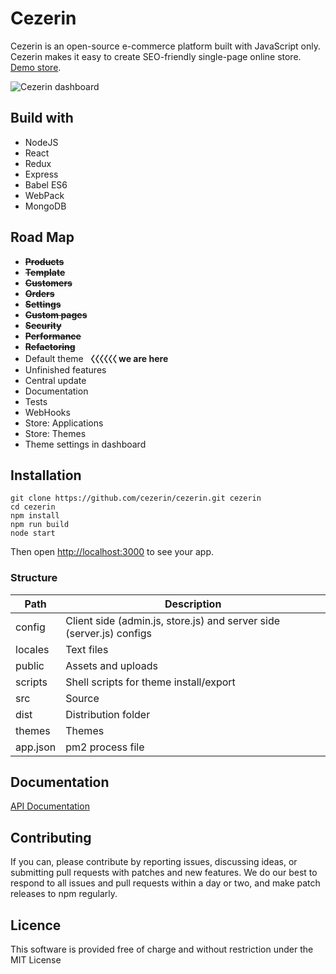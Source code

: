 # Cezerin

Cezerin is an open-source e-commerce platform built with JavaScript only. Cezerin makes it easy to create SEO-friendly single-page online store. [Demo store](https://store.cezerin.com).

![Cezerin dashboard](https://cezerin.com/assets/images/products.png)


## Build with

* NodeJS
* React
* Redux
* Express
* Babel ES6
* WebPack
* MongoDB


## Road Map

* ~~**Products**~~
* ~~**Template**~~
* ~~**Customers**~~
* ~~**Orders**~~
* ~~**Settings**~~
* ~~**Custom pages**~~
* ~~**Security**~~
* ~~**Performance**~~
* ~~**Refactoring**~~
* Default theme **〈〈〈〈〈〈 we are here**
* Unfinished features
* Central update
* Documentation
* Tests
* WebHooks
* Store: Applications
* Store: Themes
* Theme settings in dashboard


## Installation

```shell
git clone https://github.com/cezerin/cezerin.git cezerin
cd cezerin
npm install
npm run build
node start
```
Then open <http://localhost:3000> to see your app.

### Structure

Path | Description
------------ | -------------
config | Client side (admin.js, store.js) and server side (server.js) configs
locales | Text files
public | Assets and uploads
scripts | Shell scripts for theme install/export
src | Source
dist | Distribution folder
themes | Themes
app.json | pm2 process file


## Documentation

[API Documentation](https://doc.cezerin.com)


## Contributing

If you can, please contribute by reporting issues, discussing ideas, or submitting pull requests with patches and new features. We do our best to respond to all issues and pull requests within a day or two, and make patch releases to npm regularly.


## Licence

This software is provided free of charge and without restriction under the MIT License
